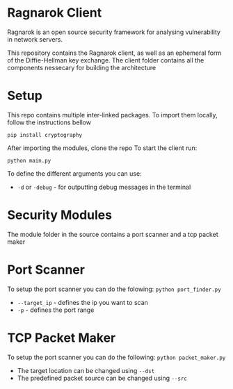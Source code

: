# Ragnarok Client
Ragnarok is an open source security framework for analysing vulnerability in network servers.

This repository contains the Ragnarok client, as well as an ephemeral form of the Diffie-Hellman key exchange. 
The client folder contains all the components nessecary for building the architecture

# Setup
This repo contains multiple inter-linked packages.
To import them locally, follow the instructions bellow
```
pip install cryptography  
```
After importing the modules, clone the repo
To start the client run:
```
python main.py
```
To define the different arguments you can use:
* ```-d``` or ```-debug``` - for outputting debug messages in the terminal
# Security Modules
The module folder in the source contains a port scanner and a tcp packet maker
# Port Scanner
To setup the port scanner you can do the folowing:
```python port_finder.py```
* ```--target_ip``` - defines the ip you want to scan
* ```-p``` - defines the port range
# TCP Packet Maker
To setup the port scanner you can do the following:
```python packet_maker.py```
* The target location can be changed using ```--dst```
* The predefined packet source can be changed using ```--src```
